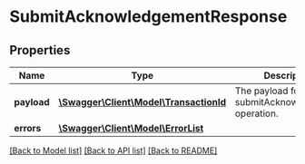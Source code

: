 # SubmitAcknowledgementResponse

## Properties
Name | Type | Description | Notes
------------ | ------------- | ------------- | -------------
**payload** | [**\Swagger\Client\Model\TransactionId**](TransactionId.md) | The payload for the submitAcknowledgement operation. | [optional] 
**errors** | [**\Swagger\Client\Model\ErrorList**](ErrorList.md) |  | [optional] 

[[Back to Model list]](../README.md#documentation-for-models) [[Back to API list]](../README.md#documentation-for-api-endpoints) [[Back to README]](../README.md)


